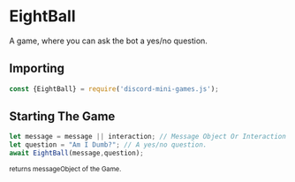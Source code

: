 # EightBall

A game, where you can ask the bot a yes/no question.

## Importing

```js
const {EightBall} = require('discord-mini-games.js');
```

## Starting The Game

```js
let message = message || interaction; // Message Object Or Interaction Object
let question = "Am I Dumb?"; // A yes/no question.
await EightBall(message,question);
```
<small> returns messageObject of the Game. </small>